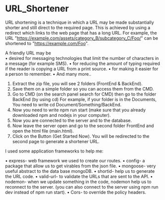 # URL_Shortener
URL shortening is a technique in which a URL may be made substantially shorter and still direct to the required page. This is achieved by using a redirect which links to the web page that has a long URL. For example, the URL "https://example.com/assets/category_B/subcategory_C/Foo/" can be shortened to "https://example.com/Foo". 

A friendly URL may be  
• desired for messaging technologies that limit the number of characters in a message (for example SMS). 
• for reducing the amount of typing required if the reader is copying a URL from a print source. 
•  for making it easier for a person to remember. 
• And many more.. 

1.  Extract the zip file, you will see 2 folders (FrontEnd & BackEnd). 
2.  Save them on a simple folder so you can access them from the CMD. 
3.  Go to CMD (on the search panel search for CMD) then go to the folder BackEnd (by using cd) For example, if your folder is in the        Documents, You need to write cd Document/Something/BackEnd. 
4.  Now you need to write npm run start (make sure that you already downloaded npm and nodejs in your computer). 
5.  Now you are connected to the server and to the database. 
6.  Now leave the server open and go to the second folder FrontEnd and open the html file (main.html). 
7.  Click on the Button (Get Started Now). You will be redirected to the second page to generate a shortener URL. 


I used some application frameworks to help me: 
 
• express- web framework we used to create our routes. 
• config- a package that allow us to get virables from the json file. 
• mongoose- very useful abstract to the data base mongoDB. 
• shortid- help us to generate the URL code. 
• valid-url- to validate the URLs that are sent to the API. 
• nodemon- when we update something in the code, nodemon help us to reconnect to the server. (you can also connect to the server using npm run dev instead of npm run start). 
• Cors- to override the policy headers.
